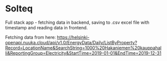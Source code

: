 # Solteq
Full stack app - fetching data in backend, saving to .csv excel file with timestamp and reading data in frontend. 

Fetching data from here:
https://helsinki-openapi.nuuka.cloud/api/v1.0/EnergyData/Daily/ListByProperty?Record=LocationName&SearchString=1000%20Hakaniemen%20kauppahalli&ReportingGroup=Electricity&StartTime=2019-01-01&EndTime=2019-12-31
